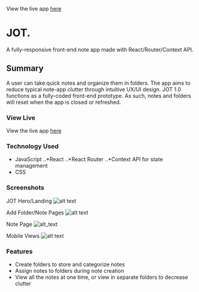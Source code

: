 View the live app [here](https://wonderful-jepsen-6a6204.netlify.com/)

# JOT.

A fully-responsive front-end note app made with React/Router/Context API.

## Summary

A user can take quick notes and organize them in folders. The app aims to reduce typical note-app clutter through intuitive UX/UI design. JOT 1.0 functions as a fully-coded front-end prototype. As such, notes and folders will reset when the app is closed or refreshed.

### View Live

View the live app [here](https://wonderful-jepsen-6a6204.netlify.com/)

### Technology Used

* JavaScript
..*React
..*React Router
..*Context API for state management
* CSS

### Screenshots

JOT Hero/Landing
![alt text](https://i.imgur.com/BktDShl.png "Jot Splash")


Add Folder/Note Pages
![alt text](https://i.imgur.com/desAymb.png "Add Folder/Note Page")


Note Page
![alt_text](https://i.imgur.com/nZfglGd.png "Note Page")


Mobile Views
![alt text](https://i.imgur.com/NGPTD1f.png "Mobile Views")



### Features

* Create folders to store and categorize notes
* Assign notes to folders during note creation
* View all the notes at one time, or view in separate folders to decrease clutter
